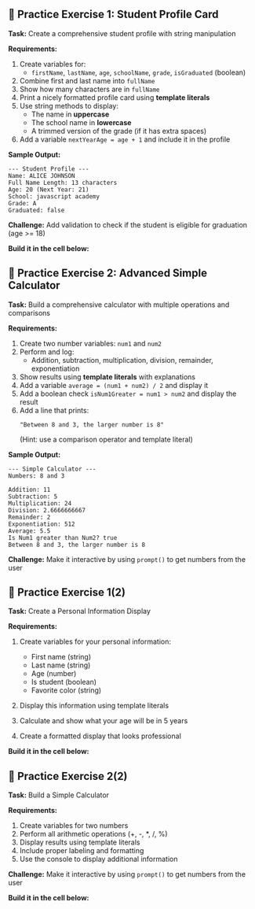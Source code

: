 ## 🎯 Practice Exercise 1: Student Profile Card

**Task:** Create a comprehensive student profile with string manipulation

**Requirements:**
1. Create variables for:
   * `firstName`, `lastName`, `age`, `schoolName`, `grade`, `isGraduated` (boolean)
2. Combine first and last name into `fullName`
3. Show how many characters are in `fullName`
4. Print a nicely formatted profile card using **template literals**
5. Use string methods to display:
   * The name in **uppercase**
   * The school name in **lowercase**
   * A trimmed version of the grade (if it has extra spaces)
6. Add a variable `nextYearAge = age + 1` and include it in the profile

**Sample Output:**
```
--- Student Profile ---
Name: ALICE JOHNSON
Full Name Length: 13 characters
Age: 20 (Next Year: 21)
School: javascript academy
Grade: A
Graduated: false
```

**Challenge:** Add validation to check if the student is eligible for graduation (age >= 18)

**Build it in the cell below:**

## 🎯 Practice Exercise 2: Advanced Simple Calculator

**Task:** Build a comprehensive calculator with multiple operations and comparisons

**Requirements:**
1. Create two number variables: `num1` and `num2`
2. Perform and log:
   * Addition, subtraction, multiplication, division, remainder, exponentiation
3. Show results using **template literals** with explanations
4. Add a variable `average = (num1 + num2) / 2` and display it
5. Add a boolean check `isNum1Greater = num1 > num2` and display the result
6. Add a line that prints:
   ```
   "Between 8 and 3, the larger number is 8"
   ```
   (Hint: use a comparison operator and template literal)

**Sample Output:**
```
--- Simple Calculator ---
Numbers: 8 and 3

Addition: 11
Subtraction: 5
Multiplication: 24
Division: 2.6666666667
Remainder: 2
Exponentiation: 512
Average: 5.5
Is Num1 greater than Num2? true
Between 8 and 3, the larger number is 8
```

**Challenge:** Make it interactive by using `prompt()` to get numbers from the user

## 🎯 Practice Exercise 1(2)

**Task:** Create a Personal Information Display

**Requirements:**
1. Create variables for your personal information:
   - First name (string)
   - Last name (string) 
   - Age (number)
   - Is student (boolean)
   - Favorite color (string)

2. Display this information using template literals
3. Calculate and show what your age will be in 5 years
4. Create a formatted display that looks professional

**Build it in the cell below:**

## 🎯 Practice Exercise 2(2)

**Task:** Build a Simple Calculator

**Requirements:**
1. Create variables for two numbers
2. Perform all arithmetic operations (+, -, *, /, %)
3. Display results using template literals
4. Include proper labeling and formatting
5. Use the console to display additional information

**Challenge:** Make it interactive by using `prompt()` to get numbers from the user

**Build it in the cell below:**